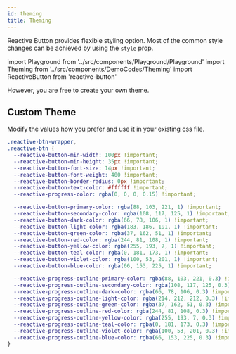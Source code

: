 ```yaml
---
id: theming
title: Theming
---
```


Reactive Button provides flexible styling option. Most of the common style changes can be achieved by using the <code>style</code> prop.

import Playground from '../src/components/Playground/Playground'
import Theming from '../src/components/DemoCodes/Theming'
import ReactiveButton from 'reactive-button'

<div className="my-4">
    <Playground
        code={Theming}
        scope={{ReactiveButton}}
        style={{margin: '5px 0px'}}
    />
</div>

However, you are free to create your own theme.

## Custom Theme

Modify the values how you prefer and use it in your existing css file.

<!-- prettier-ignore-start -->

```css
.reactive-btn-wrapper,
.reactive-btn {
  --reactive-button-min-width: 100px !important;
  --reactive-button-min-height: 35px !important;
  --reactive-button-font-size: 14px !important;
  --reactive-button-font-weight: 400 !important;
  --reactive-button-border-radius: 0px !important;
  --reactive-button-text-color: #ffffff !important;
  --reactive-progress-color: rgba(0, 0, 0, 0.15) !important;

  --reactive-button-primary-color: rgba(88, 103, 221, 1) !important;
  --reactive-button-secondary-color: rgba(108, 117, 125, 1) !important;
  --reactive-button-dark-color: rgba(66, 78, 106, 1) !important;
  --reactive-button-light-color: rgba(183, 186, 191, 1) !important;
  --reactive-button-green-color: rgba(37, 162, 51, 1) !important;
  --reactive-button-red-color: rgba(244, 81, 108, 1) !important;
  --reactive-button-yellow-color: rgba(255, 193, 7, 1) !important;
  --reactive-button-teal-color: rgba(0, 181, 173, 1) !important;
  --reactive-button-violet-color: rgba(100, 53, 201, 1) !important;
  --reactive-button-blue-color: rgba(66, 153, 225, 1) !important;

  --reactive-progress-outline-primary-color: rgba(88, 103, 221, 0.3) !important;
  --reactive-progress-outline-secondary-color: rgba(108, 117, 125, 0.3) !important;
  --reactive-progress-outline-dark-color: rgba(66, 78, 106, 0.3) !important;
  --reactive-progress-outline-light-color: rgba(214, 212, 212, 0.3) !important;
  --reactive-progress-outline-green-color: rgba(37, 162, 51, 0.3) !important;
  --reactive-progress-outline-red-color: rgba(244, 81, 108, 0.3) !important;
  --reactive-progress-outline-yellow-color: rgba(255, 193, 7, 0.3) !important;
  --reactive-progress-outline-teal-color: rgba(0, 181, 173, 0.3) !important;
  --reactive-progress-outline-violet-color: rgba(100, 53, 201, 0.3) !important;
  --reactive-progress-outline-blue-color: rgba(66, 153, 225, 0.3) !important;
}
```
<!-- prettier-ignore-end -->
